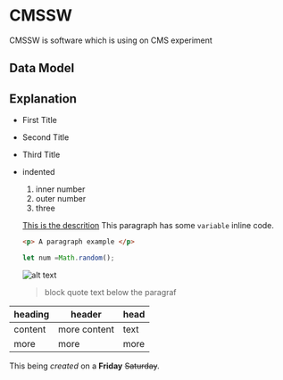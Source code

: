 # CMSSW
CMSSW is software which is using on CMS experiment

## Data Model

## Explanation
- First Title
- Second Title
- Third Title
 - indented
   1. inner number
   2. outer number
   3. three
   
   [This is the descrition](https://github.com/topaklihuseyin/CMSSW/edit/master/README.md)
   This paragraph has some `variable` inline code.
   
   ```html 
   <p> A paragraph example </p> 
    ```
   ```javascript
   let num =Math.random();
   ```
   ![alt text](http://picsum.photos/200/200)
   >block quote text below the paragraf
   
  | heading | header | head |
  | --- | --- | --- |
  | content | more content | text |
  | more | more | more |
 
 This being  *created* on a **Friday** ~~Saturday~~.
